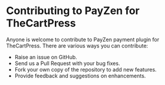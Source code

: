# Contributing to PayZen for TheCartPress

Anyone is welcome to contribute to PayZen payment plugin for TheCartPress. There are various ways you can contribute:

- Raise an issue on GitHub.
- Send us a Pull Request with your bug fixes.
- Fork your own copy of the repository to add new features.
- Provide feedback and suggestions on enhancements.
